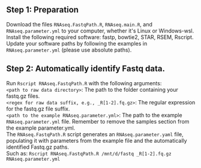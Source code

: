 ## Step 1: Preparation

Download the files `RNAseq.FastqPath.R`, `RNAseq.main.R`, and `RNAseq.parameter.yml` to your computer, whether it's Linux or Windows-wsl.  
Install the following required software: fastp, bowtie2, STAR, RSEM, Rscript.
Update your software paths by following the examples in `RNAseq.parameter.yml` (please use absolute paths).  

## Step 2: Automatically identify Fastq data.

Run `Rscript RNAseq.FastqPath.R` with the following arguments:  
`<path to raw data directory>`: The path to the folder containing your fastq.gz files.  
`<regex for raw data suffix, e.g., _R[1-2].fq.gz>`: The regular expression for the fastq.gz file suffix.  
`<path to the example RNAseq.parameter.yml>`: The path to the example `RNAseq.parameter.yml` file. Remember to remove the samples section from the example parameter.yml.  
The `RNAseq.FastqPath.R` script generates an `RNAseq.parameter.yaml` file, populating it with parameters from the example file and the automatically identified Fastq.gz paths.  
Such as: `Rscript RNAseq.FastqPath.R /mnt/d/fastq _R[1-2].fq.gz RNAseq.parameter.yml`
